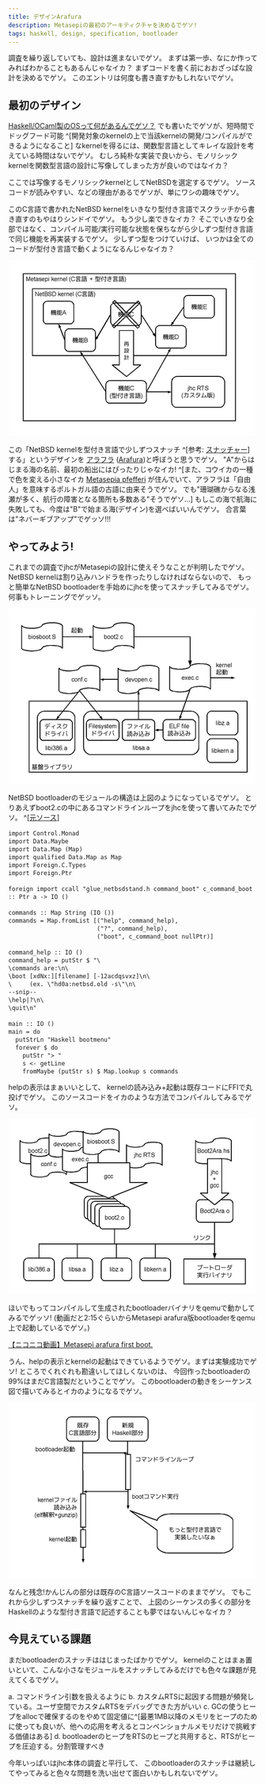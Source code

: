 ```yaml
---
title: デザインArafura
description: Metasepiの最初のアーキティクチャを決めるでゲソ!
tags: haskell, design, specification, bootloader
---
```


調査を繰り返していても、設計は進まないでゲソ。
まずは第一歩、なにか作ってみればわかることもあるんじゃなイカ？
まずコードを書く前におおざっぱな設計を決めるでゲソ。
このエントリは何度も書き直すかもしれないでゲソ。

## 最初のデザイン

[Haskell/OCaml製のOSって何があるんでゲソ？](2012-08-18-haskell-or-ocaml-os.html)
でも書いたでゲソが、短時間でドッグフード可能
^[開発対象のkernelの上で当該kernelの開発/コンパイルができるようになること]
なkernelを得るには、関数型言語としてキレイな設計を考えている時間はないでゲソ。
むしろ純朴な実装で良いから、モノリシックkernelを関数型言語の設計に写像してしまった方が良いのではなイカ？

ここでは写像するモノリシックkernelとしてNetBSDを選定するでゲソ。
ソースコードが読みやすい、などの理由があるでゲソが、単にワシの趣味でゲソ。

このC言語で書かれたNetBSD kernelをいきなり型付き言語でスクラッチから書き直すのもやはりシンドイでゲソ。
もう少し楽できなイカ？
そこでいきなり全部ではなく、コンパイル可能/実行可能な状態を保ちながら少しずつ型付き言語で同じ機能を再実装するでゲソ。
少しずつ型をつけていけば、
いつかは全てのコードが型付き言語で動くようになるんじゃなイカ？

![](/draw/2012-12-27-arafura_design.png)

この「NetBSD kernelを型付き言語で少しずつスナッチ
^[参考: [スナッチャー](http://ja.wikipedia.org/wiki/%E3%82%B9%E3%83%8A%E3%83%83%E3%83%81%E3%83%A3%E3%83%BC)]
する」というデザインを
[アラフラ](http://ja.wikipedia.org/wiki/%E3%82%A2%E3%83%A9%E3%83%95%E3%83%A9%E6%B5%B7)
([Arafura](http://en.wikipedia.org/wiki/Arafura_Sea))と呼ぼうと思うでゲソ。
"A"からはじまる海の名前、最初の船出にはぴったりじゃなイカ!
^[また、コウイカの一種で色を変える小さなイカ
[Metasepia pfefferi](http://en.wikipedia.org/wiki/Metasepia_pfefferi)
が住んでいて、アラフラは「自由人」を意味するポルトガル語の古語に由来そうでゲソ。
でも"珊瑚礁からなる浅瀬が多く、航行の障害となる箇所も多数ある"そうでゲソ...]
もしこの海で航海に失敗しても、今度は"B"で始まる海(デザイン)を選べばいいんでゲソ。
合言葉は"ネバーギブアップ"でゲッソ!!!

## やってみよう!

これまでの調査でjhcがMetasepiの設計に使えそうなことが判明したでゲソ。
NetBSD kernelは割り込みハンドラを作ったりしなければならないので、
もっと簡単なNetBSD bootloaderを手始めにjhcを使ってスナッチしてみるでゲソ。
何事もトレーニングでゲッソ。

![](/draw/2012-12-27-loader.png)

NetBSD bootloaderのモジュールの構造は上図のようになっているでゲソ。
とりあえずboot2.cの中にあるコマンドラインループをjhcを使って書いてみたでゲソ。
^[[元ソース](https://gitorious.org/metasepi/netbsd-arafura/blobs/52c9e9c31425bdf983d0850b4e503c899a511edc/metasepi-arafura/sys/arch/i386/stand/boot/Boot2Ara.hs)]

~~~ {.haskell}
import Control.Monad
import Data.Maybe
import Data.Map (Map)
import qualified Data.Map as Map
import Foreign.C.Types
import Foreign.Ptr

foreign import ccall "glue_netbsdstand.h command_boot" c_command_boot :: Ptr a -> IO ()

commands :: Map String (IO ())
commands = Map.fromList [("help", command_help),
                         ("?", command_help),
                         ("boot", c_command_boot nullPtr)]

command_help :: IO ()
command_help = putStr $ "\
\commands are:\n\
\boot [xdNx:][filename] [-12acdqsvxz]\n\
\     (ex. \"hd0a:netbsd.old -s\"\n\
--snip--
\help|?\n\
\quit\n"

main :: IO ()
main = do
  putStrLn "Haskell bootmenu"
  forever $ do
    putStr "> "
    s <- getLine
    fromMaybe (putStr s) $ Map.lookup s commands
~~~

helpの表示はまぁいいとして、
kernelの読み込み+起動は既存コードにFFIで丸投げでゲソ。
このソースコードをイカのような方法でコンパイルしてみるでゲソ。

![](/draw/2012-12-27-compile.png)

ほいでもってコンパイルして生成されたbootloaderバイナリをqemuで動かしてみるでゲッソ!
(動画だと2:15ぐらいからMetasepi arafura版bootloaderをqemu上で起動しているでゲソ。)

<script type="text/javascript" src="http://ext.nicovideo.jp/thumb_watch/sm19788831"></script><noscript><a href="http://www.nicovideo.jp/watch/sm19788831">【ニコニコ動画】Metasepi arafura first boot.</a></noscript>

うん、helpの表示とkernelの起動はできているようでゲソ。まずは実験成功でゲソ!
ところでくれぐれも勘違いしてほしくないのは、
今回作ったbootloaderの99%はまだC言語製だということでゲソ。
このbootloaderの動きをシーケンス図で描いてみるとイカのようになるでゲソ。

![](/draw/2013-01-09-sequence_diagram.png)

なんと残念!かんじんの部分は既存のC言語ソースコードのままでゲソ。
でもこれから少しずつスナッチを繰り返すことで、
上図のシーケンスの多くの部分をHaskellのような型付き言語で記述することも夢ではないんじゃなイカ？

## 今見えている課題

まだbootloaderのスナッチははじまったばかりでゲソ。
kernelのことはまぁ置いといて、こんな小さなモジュールをスナッチしてみるだけでも色々な課題が見えてくるでゲソ。

a. コマンドライン引数を扱えるように
b. カスタムRTSに起因する問題が頻発している。ユーザ空間でカスタムRTSをデバッグできた方がいい
c. GCの使うヒープをallocで確保するのをやめて固定値に^[最悪1MB以降のメモリをヒープのために使っても良いが、他への応用を考えるとコンベンショナルメモリだけで挑戦する価値はある]
d. bootloaderのヒープをRTSのヒープと共用すると、RTSがヒープを圧迫する。分割管理すべき

今年いっぱいはjhc本体の調査と平行して、
このbootloaderのスナッチは継続してやってみると色々な問題を洗い出せて面白いかもしれないでゲソ。
